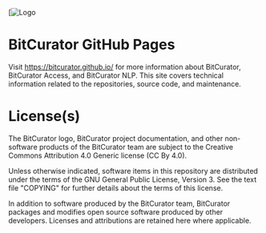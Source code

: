 [![Logo](https://wiki.bitcurator.net/downloads/BitCurator-400px.png)

# BitCurator GitHub Pages

Visit https://bitcurator.github.io/ for more information about BitCurator, BitCurator Access, and BitCurator NLP. This site covers technical information related to the repositories, source code, and maintenance.

# License(s)

The BitCurator logo, BitCurator project documentation, and other non-software products of the BitCurator team are subject to the 
Creative Commons Attribution 4.0 Generic license (CC By 4.0).

Unless otherwise indicated, software items in this repository are distributed under the terms of the GNU General Public License, 
Version 3. See the text file "COPYING" for further details about the terms of this license.

In addition to software produced by the BitCurator team, BitCurator packages and modifies open source software produced by 
other developers. Licenses and attributions are retained here where applicable.
